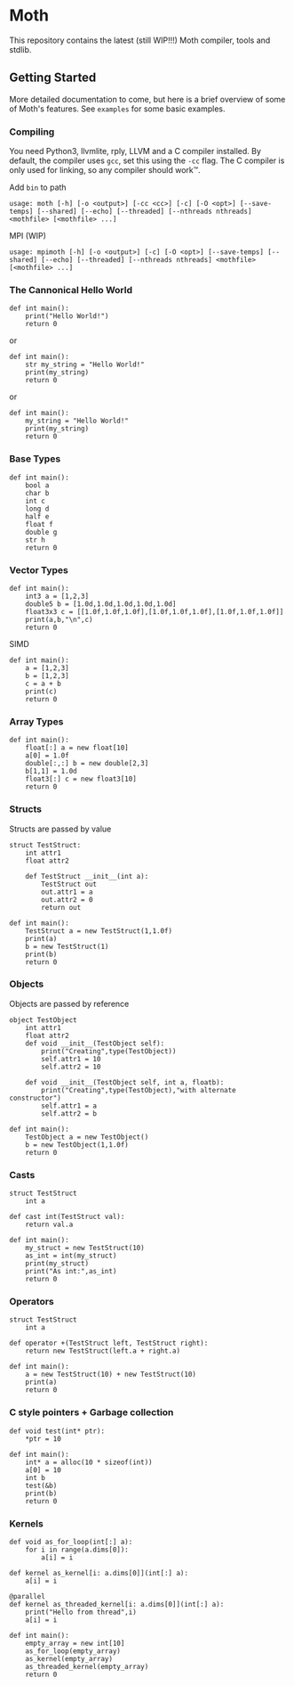 # Moth

This repository contains the latest (still WIP!!!) Moth compiler, tools and stdlib.

## Getting Started

More detailed documentation to come, but here is a brief overview of some of Moth's features. See `examples` for some basic examples.

### Compiling
You need Python3, llvmlite, rply, LLVM and a C compiler installed. By default, the compiler uses `gcc`, set this using the `-cc` flag. The C compiler is only used for linking, so any compiler should work:tm:.

Add `bin` to path

    usage: moth [-h] [-o <output>] [-cc <cc>] [-c] [-O <opt>] [--save-temps] [--shared] [--echo] [--threaded] [--nthreads nthreads] <mothfile> [<mothfile> ...]

MPI (WIP)

    usage: mpimoth [-h] [-o <output>] [-c] [-O <opt>] [--save-temps] [--shared] [--echo] [--threaded] [--nthreads nthreads] <mothfile> [<mothfile> ...]

### The Cannonical Hello World

    def int main():
        print("Hello World!")
        return 0

or

    def int main():
        str my_string = "Hello World!"
        print(my_string)
        return 0

or

    def int main():
        my_string = "Hello World!"
        print(my_string)
        return 0

### Base Types
    def int main():
        bool a
        char b
        int c
        long d
        half e
        float f
        double g
        str h
        return 0

### Vector Types
    def int main():
        int3 a = [1,2,3]
        double5 b = [1.0d,1.0d,1.0d,1.0d,1.0d]
        float3x3 c = [[1.0f,1.0f,1.0f],[1.0f,1.0f,1.0f],[1.0f,1.0f,1.0f]]
        print(a,b,"\n",c)
        return 0

SIMD

    def int main():
        a = [1,2,3]
        b = [1,2,3]
        c = a + b
        print(c)
        return 0

### Array Types
    def int main():
        float[:] a = new float[10]
        a[0] = 1.0f
        double[:,:] b = new double[2,3]
        b[1,1] = 1.0d
        float3[:] c = new float3[10]
        return 0

### Structs
Structs are passed by value

    struct TestStruct:
        int attr1
        float attr2

        def TestStruct __init__(int a):
            TestStruct out
            out.attr1 = a
            out.attr2 = 0
            return out
    
    def int main():
        TestStruct a = new TestStruct(1,1.0f)
        print(a)
        b = new TestStruct(1)
        print(b)
        return 0

### Objects
Objects are passed by reference

    object TestObject
        int attr1
        float attr2
        def void __init__(TestObject self):
            print("Creating",type(TestObject))
            self.attr1 = 10
            self.attr2 = 10

        def void __init__(TestObject self, int a, floatb):
            print("Creating",type(TestObject),"with alternate constructor")
            self.attr1 = a
            self.attr2 = b
    
    def int main():
        TestObject a = new TestObject()
        b = new TestObject(1,1.0f)
        return 0

### Casts

    struct TestStruct
        int a
    
    def cast int(TestStruct val):
        return val.a
    
    def int main():
        my_struct = new TestStruct(10)
        as_int = int(my_struct)
        print(my_struct)
        print("As int:",as_int)
        return 0

### Operators

    struct TestStruct
        int a
    
    def operator +(TestStruct left, TestStruct right):
        return new TestStruct(left.a + right.a)
    
    def int main():
        a = new TestStruct(10) + new TestStruct(10)
        print(a)
        return 0

### C style pointers + Garbage collection

    def void test(int* ptr):
        *ptr = 10

    def int main():
        int* a = alloc(10 * sizeof(int))
        a[0] = 10
        int b
        test(&b)
        print(b)
        return 0

### Kernels

    def void as_for_loop(int[:] a):
        for i in range(a.dims[0]):
            a[i] = i
    
    def kernel as_kernel[i: a.dims[0]](int[:] a):
        a[i] = i

    @parallel
    def kernel as_threaded_kernel[i: a.dims[0]](int[:] a):
        print("Hello from thread",i)
        a[i] = i
    
    def int main():
        empty_array = new int[10]
        as_for_loop(empty_array)
        as_kernel(empty_array)
        as_threaded_kernel(empty_array)
        return 0

